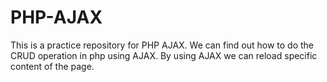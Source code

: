 # PHP-AJAX
This is a practice repository for PHP AJAX. We can find out how to do the CRUD operation in php using AJAX. By using AJAX we can reload specific content of the page.
